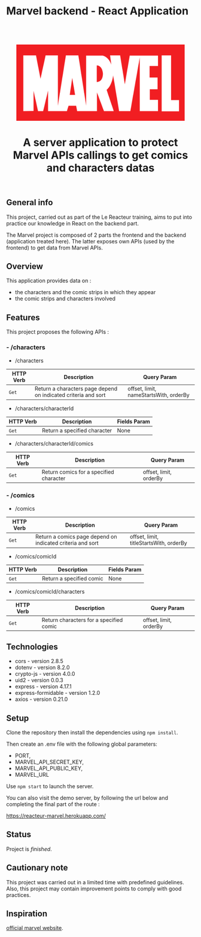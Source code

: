 # Marvel backend - React Application

<h1 align="center">
<br>
<img
		width="450"
		alt="Marvel - React App"
		src="preview\Marvel-Comics-Logo.575beca3.png">

<br>
<br>
A server application to protect Marvel APIs callings to get comics and characters datas
<br>
<br>

</h1>

## General info

This project, carried out as part of the Le Reacteur training, aims to put into practice our knowledge in React on the backend part.

The Marvel project is composed of 2 parts the frontend and the backend (application treated here).
The latter exposes own APIs (used by the frontend) to get data from Marvel APIs.

## Overview

This application provides data on :

- the characters and the comic strips in which they appear
- the comic strips and characters involved

## Features

This project proposes the following APIs :

### - /characters

- /characters

| HTTP Verb | Description                                                    | Query Param                            |
| --------- | -------------------------------------------------------------- | -------------------------------------- |
| `Get`     | Return a characters page depend on indicated criteria and sort | offset, limit, nameStartsWith, orderBy |

- /characters/characterId

| HTTP Verb | Description                  | Fields Param |
| --------- | ---------------------------- | ------------ |
| `Get`     | Return a specified character | None         |

- /characters/characterId/comics

| HTTP Verb | Description                             | Query Param            |
| --------- | --------------------------------------- | ---------------------- |
| `Get`     | Return comics for a specified character | offset, limit, orderBy |

### - /comics

- /comics

| HTTP Verb | Description                                                | Query Param                             |
| --------- | ---------------------------------------------------------- | --------------------------------------- |
| `Get`     | Return a comics page depend on indicated criteria and sort | offset, limit, titleStartsWith, orderBy |

- /comics/comicId

| HTTP Verb | Description              | Fields Param |
| --------- | ------------------------ | ------------ |
| `Get`     | Return a specified comic | None         |

- /comics/comicId/characters

| HTTP Verb | Description                             | Query Param            |
| --------- | --------------------------------------- | ---------------------- |
| `Get`     | Return characters for a specified comic | offset, limit, orderBy |

## Technologies

- cors - version 2.8.5
- dotenv - version 8.2.0
- crypto-js - version 4.0.0
- uid2 - version 0.0.3
- express - version 4.17.1
- express-formidable - version 1.2.0
- axios - version 0.21.0

## Setup

Clone the repository then install the dependencies using `npm install`.

Then create an .env file with the following global parameters:

- PORT,
- MARVEL_API_SECRET_KEY,
- MARVEL_API_PUBLIC_KEY,
- MARVEL_URL

Use `npm start` to launch the server.

You can also visit the demo server, by following the url below and completing the final part of the route :

https://reacteur-marvel.herokuapp.com/

## Status

Project is _finished_.

## Cautionary note

This project was carried out in a limited time with predefined guidelines. Also, this project may contain improvement points to comply with good practices.

## Inspiration

[official marvel website](https://www.marvel.com/).
